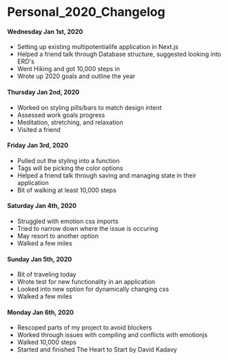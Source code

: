 # Personal_2020_Changelog

#### Wednesday Jan 1st, 2020
- Setting up existing multipotentialife application in Next.js
- Helped a friend talk through Database structure, suggested looking into ERD's
- Went Hiking and got 10,000 steps in
- Wrote up 2020 goals and outline the year

#### Thursday Jan 2nd, 2020
- Worked on styling pills/bars to match design intent
- Assessed work goals progress
- Meditation, stretching, and relaxation
- Visited a friend

#### Friday Jan 3rd, 2020
- Pulled out the styling into a function
- Tags will be picking the color options
- Helped a friend talk through saving and managing state in their application
- Bit of walking at least 10,000 steps

#### Saturday Jan 4th, 2020
- Struggled with emotion css imports
- Tried to narrow down where the issue is occuring
- May resort to another option
- Walked a few miles

#### Sunday Jan 5th, 2020
- Bit of traveling today
- Wrote test for new functionality in an application
- Looked into new option for dynamically changing css
- Walked a few miles

#### Monday Jan 6th, 2020
- Rescoped parts of my project to avoid blockers
- Worked through issues with compiling and conflicts with emotionjs
- Walked 10,000 steps
- Started and finished The Heart to Start by David Kadavy
